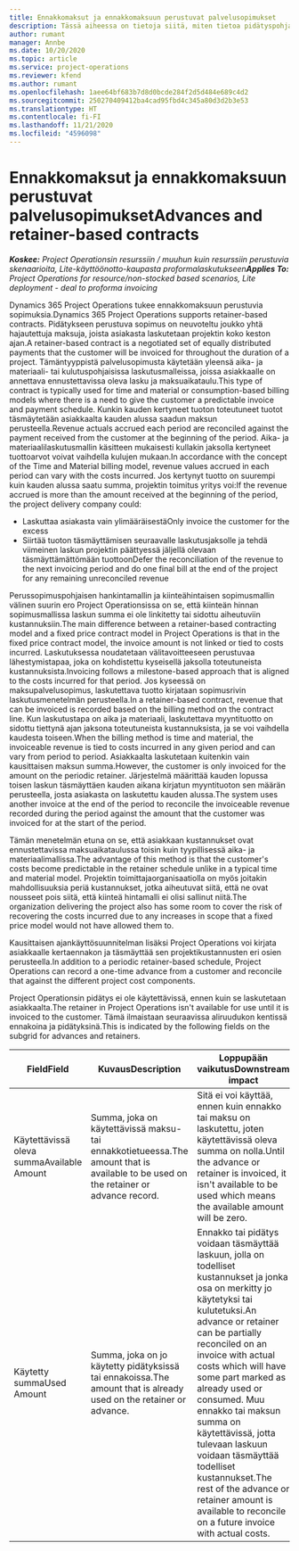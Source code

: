 ```yaml
---
title: Ennakkomaksut ja ennakkomaksuun perustuvat palvelusopimukset
description: Tässä aiheessa on tietoja siitä, miten tietoa pidätyspohjaisista sopimusmalleista ja ennakoista Project Operationsissa.
author: rumant
manager: Annbe
ms.date: 10/20/2020
ms.topic: article
ms.service: project-operations
ms.reviewer: kfend
ms.author: rumant
ms.openlocfilehash: 1aee64bf683b7d8d0bcde284f2d5d484e689c4d2
ms.sourcegitcommit: 250270409412ba4cad95fbd4c345a80d3d2b3e53
ms.translationtype: HT
ms.contentlocale: fi-FI
ms.lasthandoff: 11/21/2020
ms.locfileid: "4596098"
---
```

# <a name="advances-and-retainer-based-contracts"></a><span data-ttu-id="9b288-103">Ennakkomaksut ja ennakkomaksuun perustuvat palvelusopimukset</span><span class="sxs-lookup"><span data-stu-id="9b288-103">Advances and retainer-based contracts</span></span>


<span data-ttu-id="9b288-104">_**Koskee:** Project Operationsin resurssiin / muuhun kuin resurssiin perustuvia skenaarioita, Lite-käyttöönotto-kaupasta proformalaskutukseen_</span><span class="sxs-lookup"><span data-stu-id="9b288-104">_**Applies To:** Project Operations for resource/non-stocked based scenarios, Lite deployment - deal to proforma invoicing_</span></span>

<span data-ttu-id="9b288-105">Dynamics 365 Project Operations tukee ennakkomaksuun perustuvia sopimuksia.</span><span class="sxs-lookup"><span data-stu-id="9b288-105">Dynamics 365 Project Operations supports retainer-based contracts.</span></span> <span data-ttu-id="9b288-106">Pidätykseen perustuva sopimus on neuvoteltu joukko yhtä hajautettuja maksuja, joista asiakasta laskutetaan projektin koko keston ajan.</span><span class="sxs-lookup"><span data-stu-id="9b288-106">A retainer-based contract is a negotiated set of equally distributed payments that the customer will be invoiced for throughout the duration of a project.</span></span> <span data-ttu-id="9b288-107">Tämäntyyppistä palvelusopimusta käytetään yleensä aika- ja materiaali- tai kulutuspohjaisissa laskutusmalleissa, joissa asiakkaalle on annettava ennustettavissa oleva lasku ja maksuaikataulu.</span><span class="sxs-lookup"><span data-stu-id="9b288-107">This type of contract is typically used for time and material or consumption-based billing models where there is a need to give the customer a predictable invoice and payment schedule.</span></span> <span data-ttu-id="9b288-108">Kunkin kauden kertyneet tuoton toteutuneet tuotot täsmäytetään asiakkaalta kauden alussa saadun maksun perusteella.</span><span class="sxs-lookup"><span data-stu-id="9b288-108">Revenue actuals accrued each period are reconciled against the payment received from the customer at the beginning of the period.</span></span> <span data-ttu-id="9b288-109">Aika- ja materiaalilaskutusmallin käsitteen mukaisesti kullakin jaksolla kertyneet tuottoarvot voivat vaihdella kulujen mukaan.</span><span class="sxs-lookup"><span data-stu-id="9b288-109">In accordance with the concept of the Time and Material billing model, revenue values accrued in each period can vary with the costs incurred.</span></span> <span data-ttu-id="9b288-110">Jos kertynyt tuotto on suurempi kuin kauden alussa saatu summa, projektin toimitus yritys voi:</span><span class="sxs-lookup"><span data-stu-id="9b288-110">If the revenue accrued is more than the amount received at the beginning of the period, the project delivery company could:</span></span>

- <span data-ttu-id="9b288-111">Laskuttaa asiakasta vain ylimääräisestä</span><span class="sxs-lookup"><span data-stu-id="9b288-111">Only invoice the customer for the excess</span></span> 
- <span data-ttu-id="9b288-112">Siirtää tuoton täsmäyttämisen seuraavalle laskutusjaksolle ja tehdä viimeinen laskun projektin päättyessä jäljellä olevaan täsmäyttämättömään tuottoon</span><span class="sxs-lookup"><span data-stu-id="9b288-112">Defer the reconciliation of the revenue to the next invoicing period and do one final bill at the end of the project for any remaining unreconciled revenue</span></span>

<span data-ttu-id="9b288-113">Perussopimuspohjaisen hankintamallin ja kiinteähintaisen sopimusmallin välinen suurin ero Project Operationsissa on se, että kiinteän hinnan sopimusmallissa laskun summa ei ole linkitetty tai sidottu aiheutuviin kustannuksiin.</span><span class="sxs-lookup"><span data-stu-id="9b288-113">The main difference between a retainer-based contracting model and a fixed price contract model in Project Operations is that in the fixed price contract model, the invoice amount is not linked or tied to costs incurred.</span></span> <span data-ttu-id="9b288-114">Laskutuksessa noudatetaan välitavoitteeseen perustuvaa lähestymistapaa, joka on kohdistettu kyseisellä jaksolla toteutuneista kustannuksista.</span><span class="sxs-lookup"><span data-stu-id="9b288-114">Invoicing follows a milestone-based approach that is aligned to the costs incurred for that period.</span></span> <span data-ttu-id="9b288-115">Jos kyseessä on maksupalvelusopimus, laskutettava tuotto kirjataan sopimusrivin laskutusmenetelmän perusteella.</span><span class="sxs-lookup"><span data-stu-id="9b288-115">In a retainer-based contract, revenue that can be invoiced is recorded based on the billing method on the contract line.</span></span> <span data-ttu-id="9b288-116">Kun laskutustapa on aika ja materiaali, laskutettava myyntituotto on sidottu tiettynä ajan jaksona toteutuneista kustannuksista, ja se voi vaihdella kaudesta toiseen.</span><span class="sxs-lookup"><span data-stu-id="9b288-116">When the billing method is time and material, the invoiceable revenue is tied to costs incurred in any given period and can vary from period to period.</span></span> <span data-ttu-id="9b288-117">Asiakkaalta laskutetaan kuitenkin vain kausittaisen maksun summa.</span><span class="sxs-lookup"><span data-stu-id="9b288-117">However, the customer is only invoiced for the amount on the periodic retainer.</span></span> <span data-ttu-id="9b288-118">Järjestelmä määrittää kauden lopussa toisen laskun täsmäyttäen kauden aikana kirjatun myyntituoton sen määrän perusteella, josta asiakasta on laskutettu kauden alussa.</span><span class="sxs-lookup"><span data-stu-id="9b288-118">The system uses another invoice at the end of the period to reconcile the invoiceable revenue recorded during the period against the amount that the customer was invoiced for at the start of the period.</span></span>

<span data-ttu-id="9b288-119">Tämän menetelmän etuna on se, että asiakkaan kustannukset ovat ennustettavissa maksuaikataulussa toisin kuin tyypillisessä aika- ja materiaalimallissa.</span><span class="sxs-lookup"><span data-stu-id="9b288-119">The advantage of this method is that the customer's costs become predictable in the retainer schedule unlike in a typical time and material model.</span></span> <span data-ttu-id="9b288-120">Projektin toimittajaorganisaatiolla on myös joitakin mahdollisuuksia periä kustannukset, jotka aiheutuvat siitä, että ne ovat nousseet pois siitä, että kiinteä hintamalli ei olisi sallinut niitä.</span><span class="sxs-lookup"><span data-stu-id="9b288-120">The organization delivering the project also has some room to cover the risk of recovering the costs incurred due to any increases in scope that a fixed price model would not have allowed them to.</span></span>

<span data-ttu-id="9b288-121">Kausittaisen ajankäyttösuunnitelman lisäksi Project Operations voi kirjata asiakkaalle kertaennakon ja täsmäyttää sen projektikustannusten eri osien perusteella.</span><span class="sxs-lookup"><span data-stu-id="9b288-121">In addition to a periodic retainer-based schedule, Project Operations can record a one-time advance from a customer and reconcile that against the different project cost components.</span></span>

<span data-ttu-id="9b288-122">Project Operationsin pidätys ei ole käytettävissä, ennen kuin se laskutetaan asiakkaalta.</span><span class="sxs-lookup"><span data-stu-id="9b288-122">The retainer in Project Operations isn't available for use until it is invoiced to the customer.</span></span> <span data-ttu-id="9b288-123">Tämä ilmaistaan seuraavissa aliruudukon kentissä ennakoina ja pidätyksinä.</span><span class="sxs-lookup"><span data-stu-id="9b288-123">This is indicated by the following fields on the subgrid for advances and retainers.</span></span>

| <span data-ttu-id="9b288-124">Field</span><span class="sxs-lookup"><span data-stu-id="9b288-124">Field</span></span> | <span data-ttu-id="9b288-125">Kuvaus</span><span class="sxs-lookup"><span data-stu-id="9b288-125">Description</span></span> | <span data-ttu-id="9b288-126">Loppupään vaikutus</span><span class="sxs-lookup"><span data-stu-id="9b288-126">Downstream impact</span></span> |
| --- | --- | --- |
| <span data-ttu-id="9b288-127">Käytettävissä oleva summa</span><span class="sxs-lookup"><span data-stu-id="9b288-127">Available Amount</span></span> | <span data-ttu-id="9b288-128">Summa, joka on käytettävissä maksu- tai ennakkotietueessa.</span><span class="sxs-lookup"><span data-stu-id="9b288-128">The amount that is available to be used on the retainer or advance record.</span></span> | <span data-ttu-id="9b288-129">Sitä ei voi käyttää, ennen kuin ennakko tai maksu on laskutettu, joten käytettävissä oleva summa on nolla.</span><span class="sxs-lookup"><span data-stu-id="9b288-129">Until the advance or retainer is invoiced, it isn't available to be used which means the available amount will be zero.</span></span> |
| <span data-ttu-id="9b288-130">Käytetty summa</span><span class="sxs-lookup"><span data-stu-id="9b288-130">Used Amount</span></span> | <span data-ttu-id="9b288-131">Summa, joka on jo käytetty pidätyksissä tai ennakoissa.</span><span class="sxs-lookup"><span data-stu-id="9b288-131">The amount that is already used on the retainer or advance.</span></span> | <span data-ttu-id="9b288-132">Ennakko tai pidätys voidaan täsmäyttää laskuun, jolla on todelliset kustannukset ja jonka osa on merkitty jo käytetyksi tai kulutetuksi.</span><span class="sxs-lookup"><span data-stu-id="9b288-132">An advance or retainer can be partially reconciled on an invoice with actual costs which will have some part marked as already used or consumed.</span></span> <span data-ttu-id="9b288-133">Muu ennakko tai maksun summa on käytettävissä, jotta tulevaan laskuun voidaan täsmäyttää todelliset kustannukset.</span><span class="sxs-lookup"><span data-stu-id="9b288-133">The rest of the advance or retainer amount is available to reconcile on a future invoice with actual costs.</span></span> |
